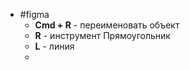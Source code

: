 - #figma
	- **Cmd + R** - переименовать объект
	- **R** - инструмент Прямоугольник
	- **L** - линия
	-